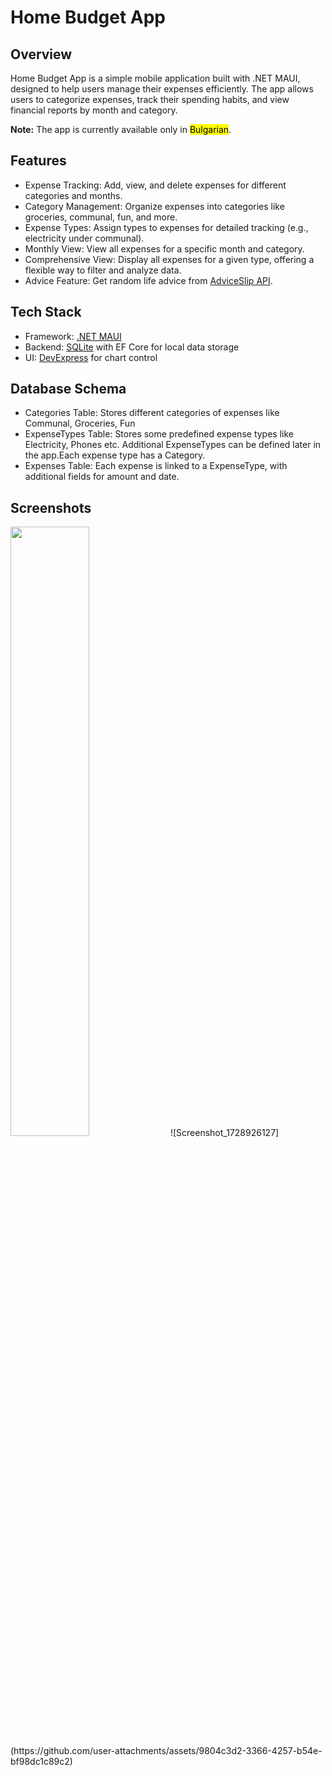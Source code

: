 # Home Budget App
## Overview

Home Budget App is a simple mobile application built with .NET MAUI, designed to help users manage their expenses efficiently. The app allows users to categorize expenses, track their spending habits, and view financial reports by month and category.

**Note:** The app is currently available only in <mark>Bulgarian</mark>. 

## Features

- Expense Tracking: Add, view, and delete expenses for different categories and months.
- Category Management: Organize expenses into categories like groceries, communal, fun, and more.
- Expense Types: Assign types to expenses for detailed tracking (e.g., electricity under communal).
- Monthly View: View all expenses for a specific month and category.
- Comprehensive View: Display all expenses for a given type, offering a flexible way to filter and analyze data.
- Advice Feature: Get random life advice from [AdviceSlip API](https://api.adviceslip.com/).

## Tech Stack

- Framework: [.NET MAUI](https://dotnet.microsoft.com/en-us/apps/maui)
- Backend: [SQLite](https://www.sqlite.org/) with EF Core for local data storage
- UI: [DevExpress](https://www.devexpress.com/) for chart control

## Database Schema

- Categories Table: Stores different categories of expenses like Communal, Groceries, Fun
- ExpenseTypes Table: Stores some predefined expense types like Electricity, Phones etc. Additional ExpenseTypes can be defined later in the app.Each expense type has a Category.
- Expenses Table: Each expense is linked to a ExpenseType, with additional fields for amount and date.


## Screenshots
<img src="https://github.com/user-attachments/assets/9804c3d2-3366-4257-b54e-bf98dc1c89c2" width=50%/>
![Screenshot_1728926127](https://github.com/user-attachments/assets/9804c3d2-3366-4257-b54e-bf98dc1c89c2)
